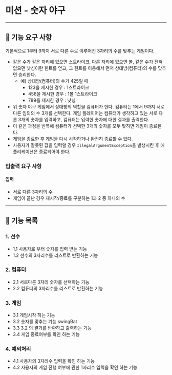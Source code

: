 # 미션 - 숫자 야구

---

## 🚀 기능 요구 사항

기본적으로 1부터 9까지 서로 다른 수로 이루어진 3자리의 수를 맞추는 게임이다.

- 같은 수가 같은 자리에 있으면 스트라이크, 다른 자리에 있으면 볼, 같은 수가 전혀 없으면 낫싱이란 힌트를 얻고, 그 힌트를 이용해서 먼저 상대방(컴퓨터)의 수를 맞추면 승리한다.
    - 예) 상대방(컴퓨터)의 수가 425일 때
        - 123을 제시한 경우 : 1스트라이크
        - 456을 제시한 경우 : 1볼 1스트라이크
        - 789를 제시한 경우 : 낫싱
- 위 숫자 야구 게임에서 상대방의 역할을 컴퓨터가 한다. 컴퓨터는 1에서 9까지 서로 다른 임의의 수 3개를 선택한다. 게임 플레이어는 컴퓨터가 생각하고 있는 서로 다른 3개의 숫자를 입력하고, 컴퓨터는 입력한 숫자에 대한
  결과를 출력한다.
- 이 같은 과정을 반복해 컴퓨터가 선택한 3개의 숫자를 모두 맞히면 게임이 종료된다.
- 게임을 종료한 후 게임을 다시 시작하거나 완전히 종료할 수 있다.
- 사용자가 잘못된 값을 입력할 경우 `IllegalArgumentException`을 발생시킨 후 애플리케이션은 종료되어야 한다.

### 입출력 요구 사항

#### 입력

- 서로 다른 3자리의 수
- 게임이 끝난 경우 재시작/종료를 구분하는 1과 2 중 하나의 수

---
## 🚀 기능 목록
### 1. 선수 
- 1.1 사용자로 부터 숫자를 입력 받는 기능 
- 1.2 선수의 3자리수를 리스트로 반환하는 기능
    
### 2. 컴퓨터 
- 2.1 서로다른 3자리 숫자를 선택하는 기능
- 2.2 컴퓨터의 3자리수를 리스트로 반환하는 기능

### 3. 게임
- 3.1 게임시작 하는 기능
- 3.2 숫자를 맞추는 기능 swingBat
- 3.3 3.2 의 결과를 반환하고 출력하는 기능
- 3.4 게임 종료여부를 확인 하는 기능

### 4. 예외처리
- 4.1 사용자의 3자리수 입력을 확인 하는 기능
- 4.2 사용자의 게임 진행 여부에 관한 1자리수 입력을 확인 하는 기능